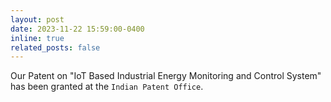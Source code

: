 ```yaml
---
layout: post
date: 2023-11-22 15:59:00-0400
inline: true
related_posts: false
---
```


Our Patent on "IoT Based Industrial Energy Monitoring and Control System" has been granted at the `Indian Patent Office`.
